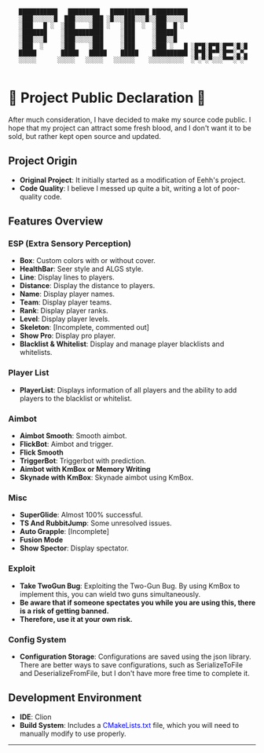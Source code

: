    <pre><code>
   ███████████   █████████   ███████████ ██████████
   ░███░░░░░░█  ███░░░░░███ ░█░░░███░░░█░░███░░░░░█
   ░███   █ ░  ░███    ░███ ░   ░███  ░  ░███  █ ░
   ░███████    ░███████████     ░███     ░██████
   ░███░░░█    ░███░░░░░███     ░███     ░███░░█
   ░███  ░     ░███    ░███     ░███     ░███ ░   █ ░█▀█░█▀█░█▀▀░█░█
   █████       █████   █████    █████    ██████████ ░█▀█░█▀▀░█▀▀░▄▀▄
   ░░░░░      ░░░░░   ░░░░░   ░░░░░░    ░░░░░░░░░░  ░▀░▀░▀░░░▀▀▀░▀░▀
   </code></pre>


# 🌟 Project Public Declaration 🌟

After much consideration, I have decided to make my source code public. I hope that my project can attract some fresh blood, and I don't want it to be sold, but rather kept open source and updated.

## Project Origin

- **Original Project**: It initially started as a modification of Eehh's project.
- **Code Quality**: I believe I messed up quite a bit, writing a lot of poor-quality code.

## Features Overview

### **ESP (Extra Sensory Perception)**

- **Box**: Custom colors with or without cover.
- **HealthBar**: Seer style and ALGS style.
- **Line**: Display lines to players.
- **Distance**: Display the distance to players.
- **Name**: Display player names.
- **Team**: Display player teams.
- **Rank**: Display player ranks.
- **Level**: Display player levels.
- **Skeleton**: [Incomplete, commented out]
- **Show Pro**: Display pro player.
- **Blacklist & Whitelist**: Display and manage player blacklists and whitelists.

### **Player List**

- **PlayerList**: Displays information of all players and the ability to add players to the blacklist or whitelist.

### **Aimbot**

- **Aimbot Smooth**: Smooth aimbot.
- **FlickBot**: Aimbot and trigger.
- **Flick Smooth**
- **TriggerBot**: Triggerbot with prediction.
- **Aimbot with KmBox or Memory Writing**
- **Skynade with KmBox**: Skynade aimbot using KmBox.

### **Misc**

- **SuperGlide**: Almost 100% successful.
- **TS And RubbitJump**: Some unresolved issues.
- **Auto Grapple**: [Incomplete]
- **Fusion Mode**
- **Show Spector**: Display spectator.

### **Exploit**

- **Take TwoGun Bug**: Exploiting the Two-Gun Bug. By using KmBox to implement this, you can wield two guns simultaneously.
- **Be aware that if someone spectates you while you are using this, there is a risk of getting banned.**
- **Therefore, use it at your own risk.**

### **Config System**

- **Configuration Storage**: Configurations are saved using the json library. There are better ways to save configurations, such as SerializeToFile and DeserializeFromFile, but I don't have more free time to complete it.

## Development Environment

- **IDE**: Clion
- **Build System**: Includes a <span style="color:#0000ff;">CMakeLists.txt</span> file, which you will need to manually modify to use properly.

---
